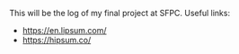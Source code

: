 This will be the log of my final project at SFPC.
Useful links:
- https://en.lipsum.com/
- https://hipsum.co/
